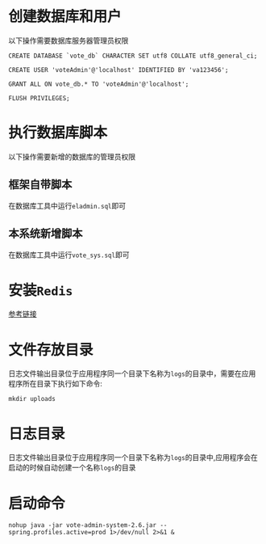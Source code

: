 # 创建数据库和用户

以下操作需要数据库服务器管理员权限

    CREATE DATABASE `vote_db` CHARACTER SET utf8 COLLATE utf8_general_ci;
    
    CREATE USER 'voteAdmin'@'localhost' IDENTIFIED BY 'va123456';
    
    GRANT ALL ON vote_db.* TO 'voteAdmin'@'localhost';
    
    FLUSH PRIVILEGES;

# 执行数据库脚本

以下操作需要新增的数据库的管理员权限

## 框架自带脚本

在数据库工具中运行`eladmin.sql`即可

## 本系统新增脚本

在数据库工具中运行`vote_sys.sql`即可   

# 安装`Redis`

[参考链接](https://www.yisu.com/zixun/164937.html)

# 文件存放目录

日志文件输出目录位于应用程序同一个目录下名称为`logs`的目录中，需要在应用程序所在目录下执行如下命令:

    mkdir uploads

# 日志目录

日志文件输出目录位于应用程序同一个目录下名称为`logs`的目录中,应用程序会在启动的时候自动创建一个名称`logs`的目录

# 启动命令

    nohup java -jar vote-admin-system-2.6.jar --spring.profiles.active=prod 1>/dev/null 2>&1 &
